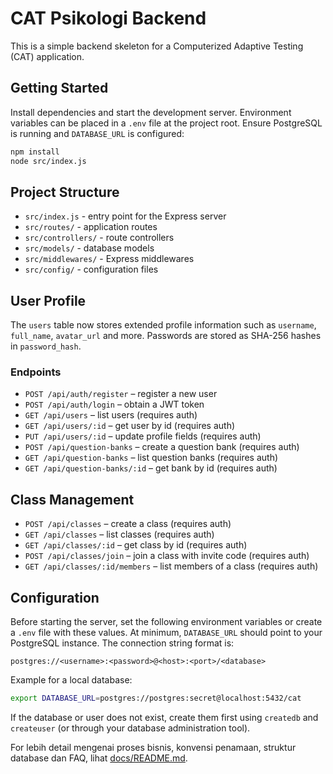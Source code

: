 # CAT Psikologi Backend

This is a simple backend skeleton for a Computerized Adaptive Testing (CAT) application.

## Getting Started

Install dependencies and start the development server. Environment variables can
be placed in a `.env` file at the project root. Ensure PostgreSQL is running and
`DATABASE_URL` is configured:

```bash
npm install
node src/index.js
```

## Project Structure

- `src/index.js` - entry point for the Express server
- `src/routes/` - application routes
- `src/controllers/` - route controllers
- `src/models/` - database models
- `src/middlewares/` - Express middlewares
- `src/config/` - configuration files

## User Profile

The `users` table now stores extended profile information such as `username`,
`full_name`, `avatar_url` and more. Passwords are stored as SHA-256 hashes in
`password_hash`.

### Endpoints

- `POST /api/auth/register` – register a new user
- `POST /api/auth/login` – obtain a JWT token
- `GET /api/users` – list users (requires auth)
- `GET /api/users/:id` – get user by id (requires auth)
- `PUT /api/users/:id` – update profile fields (requires auth)
- `POST /api/question-banks` – create a question bank (requires auth)
- `GET /api/question-banks` – list question banks (requires auth)
- `GET /api/question-banks/:id` – get bank by id (requires auth)

## Class Management
- `POST /api/classes` – create a class (requires auth)
- `GET /api/classes` – list classes (requires auth)
- `GET /api/classes/:id` – get class by id (requires auth)
- `POST /api/classes/join` – join a class with invite code (requires auth)
- `GET /api/classes/:id/members` – list members of a class (requires auth)



## Configuration

Before starting the server, set the following environment variables or create a `.env` file with these values. At minimum, `DATABASE_URL` should point to your PostgreSQL instance. The connection string format is:

```
postgres://<username>:<password>@<host>:<port>/<database>
```

Example for a local database:

```bash
export DATABASE_URL=postgres://postgres:secret@localhost:5432/cat
```

If the database or user does not exist, create them first using `createdb` and `createuser` (or through your database administration tool).

For lebih detail mengenai proses bisnis, konvensi penamaan, struktur database dan FAQ, lihat [docs/README.md](docs/README.md).
